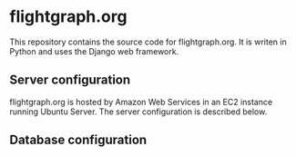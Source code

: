 # flightgraph.org

This repository contains the source code for flightgraph.org. It is writen in 
Python and uses the Django web framework.

## Server configuration

flightgraph.org is hosted by Amazon Web Services in an EC2 instance running 
Ubuntu Server. The server configuration is described below.

## Database configuration



